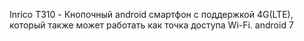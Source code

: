 Inrico T310 - Кнопочный android смартфон с поддержкой 4G(LTE), который также может работать как точка доступа Wi-Fi. android 7 
